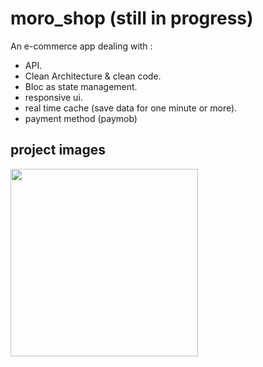 # moro_shop (still in progress)

An e-commerce app dealing with :
  - API.
  - Clean Architecture & clean code.
  - Bloc as state management.
  - responsive ui.
  - real time cache (save data for one minute or more).
  - payment method (paymob)

## project images

<div>
<img src="https://github.com/MoRoshdy/moro_shop/assets/92895129/3a1942a5-1de2-4a6c-b967-1b4809678825" width=300 hight=300>
</div>
